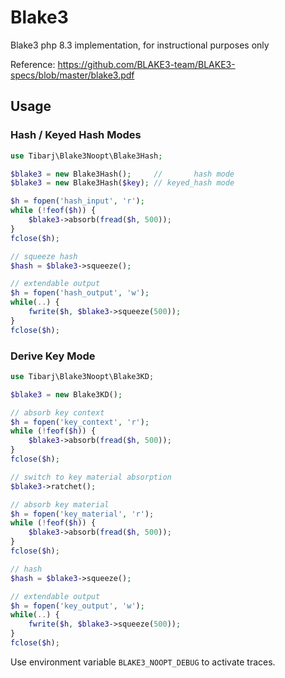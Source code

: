 # Blake3

Blake3 php 8.3 implementation, for instructional purposes only

Reference: https://github.com/BLAKE3-team/BLAKE3-specs/blob/master/blake3.pdf

## Usage

### Hash / Keyed Hash Modes

```php
use Tibarj\Blake3Noopt\Blake3Hash;

$blake3 = new Blake3Hash();     //       hash mode
$blake3 = new Blake3Hash($key); // keyed_hash mode

$h = fopen('hash_input', 'r');
while (!feof($h)) {
    $blake3->absorb(fread($h, 500));
}
fclose($h);

// squeeze hash
$hash = $blake3->squeeze();

// extendable output
$h = fopen('hash_output', 'w');
while(..) {
    fwrite($h, $blake3->squeeze(500));
}
fclose($h);
```

### Derive Key Mode

```php
use Tibarj\Blake3Noopt\Blake3KD;

$blake3 = new Blake3KD();

// absorb key context
$h = fopen('key_context', 'r');
while (!feof($h)) {
    $blake3->absorb(fread($h, 500));
}
fclose($h);

// switch to key material absorption
$blake3->ratchet();

// absorb key material
$h = fopen('key_material', 'r');
while (!feof($h)) {
    $blake3->absorb(fread($h, 500));
}
fclose($h);

// hash
$hash = $blake3->squeeze();

// extendable output
$h = fopen('key_output', 'w');
while(..) {
    fwrite($h, $blake3->squeeze(500));
}
fclose($h);
```

Use environment variable `BLAKE3_NOOPT_DEBUG` to activate traces.
